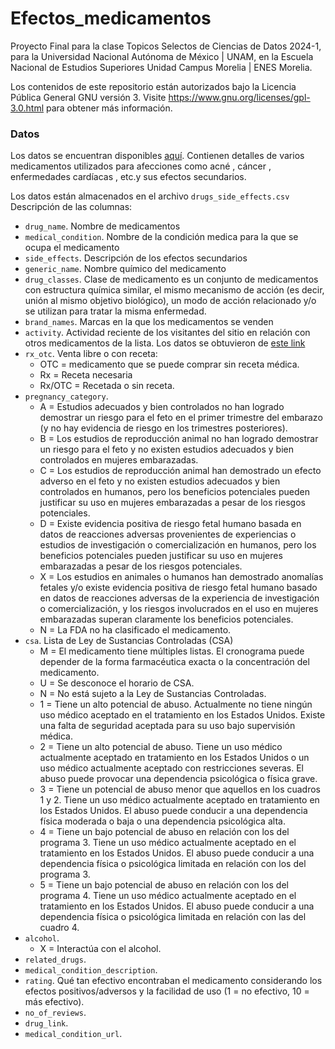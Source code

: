 # Efectos_medicamentos
Proyecto Final para la clase Topicos Selectos de Ciencias de Datos 2024-1, para la Universidad Nacional Autónoma de México | UNAM, en la Escuela Nacional de Estudios Superiores Unidad Campus Morelia | ENES Morelia.

Los contenidos de este repositorio están autorizados bajo la Licencia Pública General GNU versión 3. Visite https://www.gnu.org/licenses/gpl-3.0.html para obtener más información.

### Datos
Los datos se encuentran disponibles [aquí](https://www.kaggle.com/datasets/jithinanievarghese/drugs-side-effects-and-medical-condition). Contienen detalles de varios medicamentos utilizados para afecciones como acné , cáncer , enfermedades cardíacas , etc.y sus efectos secundarios.

Los datos están almacenados en el archivo `drugs_side_effects.csv`
Descripción de las columnas:
- `drug_name`. Nombre de medicamentos
- `medical_condition`. Nombre de la condición medica para la que se ocupa el medicamento
- `side_effects`. Descripción de los efectos secundarios
- `generic_name`. Nombre químico del medicamento
- `drug_classes`. Clase de medicamento es un conjunto de medicamentos con estructura química similar, el mismo mecanismo de acción (es decir, unión al mismo objetivo biológico), un modo de acción relacionado y/o se utilizan para tratar la misma enfermedad.
- `brand_names`. Marcas en la que los medicamentos se venden
- `activity`. Actividad reciente de los visitantes del sitio en relación con otros medicamentos de la lista. Los datos se obtuvieron de [este link](https://www.drugs.com)
- `rx_otc`. Venta libre o con receta:
  - OTC = medicamento que se puede comprar sin receta médica.
  - Rx = Receta necesaria
  - Rx/OTC = Recetada o sin receta.
- `pregnancy_category`.
  - A = Estudios adecuados y bien controlados no han logrado demostrar un riesgo para el feto en el primer trimestre del embarazo (y no hay evidencia de riesgo en los trimestres posteriores).
  - B = Los estudios de reproducción animal no han logrado demostrar un riesgo para el feto y no existen estudios adecuados y bien controlados en mujeres embarazadas.
  - C = Los estudios de reproducción animal han demostrado un efecto adverso en el feto y no existen estudios adecuados y bien controlados en humanos, pero los beneficios potenciales pueden justificar su uso en mujeres embarazadas a pesar de los riesgos potenciales.
  - D = Existe evidencia positiva de riesgo fetal humano basada en datos de reacciones adversas provenientes de experiencias o estudios de investigación o comercialización en humanos, pero los beneficios potenciales pueden justificar su uso en mujeres embarazadas a pesar de los riesgos potenciales.
  - X = Los estudios en animales o humanos han demostrado anomalías fetales y/o existe evidencia positiva de riesgo fetal humano basado en datos de reacciones adversas de la experiencia de investigación o comercialización, y los riesgos involucrados en el uso en mujeres embarazadas superan claramente los beneficios potenciales.
  - N = La FDA no ha clasificado el medicamento.
- `csa`. Lista de Ley de Sustancias Controladas (CSA)
  - M = El medicamento tiene múltiples listas. El cronograma puede depender de la forma farmacéutica exacta o la concentración del medicamento.
  - U = Se desconoce el horario de CSA.
  - N = No está sujeto a la Ley de Sustancias Controladas.
  - 1 = Tiene un alto potencial de abuso. Actualmente no tiene ningún uso médico aceptado en el tratamiento en los Estados Unidos. Existe una falta de seguridad aceptada para su uso bajo supervisión médica.
  - 2 = Tiene un alto potencial de abuso. Tiene un uso médico actualmente aceptado en tratamiento en los Estados Unidos o un uso médico actualmente aceptado con restricciones severas. El abuso puede provocar una dependencia psicológica o física grave.
  - 3 = Tiene un potencial de abuso menor que aquellos en los cuadros 1 y 2. Tiene un uso médico actualmente aceptado en tratamiento en los Estados Unidos. El abuso puede conducir a una dependencia física moderada o baja o una dependencia psicológica alta.
  - 4 = Tiene un bajo potencial de abuso en relación con los del programa 3. Tiene un uso médico actualmente aceptado en el tratamiento en los Estados Unidos. El abuso puede conducir a una dependencia física o psicológica limitada en relación con los del programa 3.
  - 5 = Tiene un bajo potencial de abuso en relación con los del programa 4. Tiene un uso médico actualmente aceptado en el tratamiento en los Estados Unidos. El abuso puede conducir a una dependencia física o psicológica limitada en relación con las del cuadro 4.
- `alcohol`.
  - X = Interactúa con el alcohol.
- `related_drugs`. 
- `medical_condition_description`.
- `rating`. Qué tan efectivo encontraban el medicamento considerando los efectos positivos/adversos y la facilidad de uso (1 = no efectivo, 10 = más efectivo).
- `no_of_reviews`.
- `drug_link`.
- `medical_condition_url`.
  
